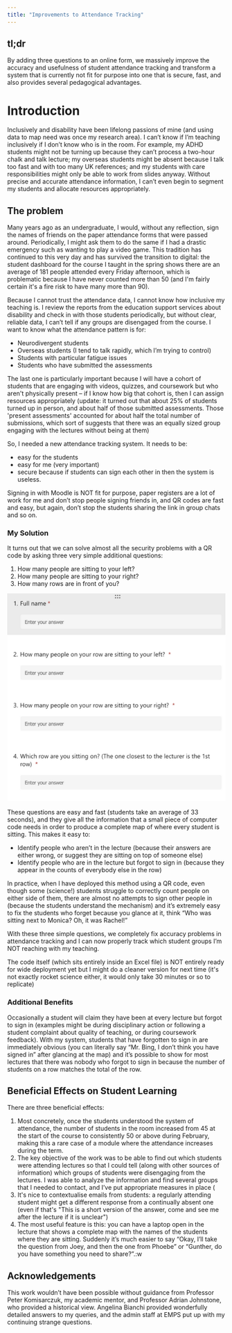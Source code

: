 ```yaml
---
title: "Improvements to Attendance Tracking"
---
```



## tl;dr

By adding three questions to an online form, we massively improve the accuracy and usefulness of student attendance tracking and transform a system that is currently not fit for purpose into one that is secure, fast, and  also provides several pedagogical advantages.


# Introduction
Inclusively and disability have been lifelong passions of mine (and using data to map need was once my research area). I can’t know if I’m teaching inclusively if I don’t know who is in the room. For example, my ADHD students might not be turning up because they can’t process a two-hour chalk and talk lecture; my overseas students might be absent because I talk too fast and with too many UK references; and my students with care responsibilities might only be able to work from slides anyway. Without precise and accurate attendance information, I can’t even begin to segment my students and allocate resources appropriately.

## The problem

Many years ago as an undergraduate, I would, without any reflection, sign the names of friends on the paper attendance forms that were passed around. Periodically, I might ask them to do the same if I had a drastic emergency such as wanting to play a video game. This tradition has continued to this very day and has survived the transition to digital: the student dashboard for the course I taught in the spring shows there are an average of 181 people attended every Friday afternoon, which is problematic because I have never counted more than 50 (and I'm fairly certain it's a fire risk to have many more than 90).  

Because I cannot trust the attendance data, I cannot know how inclusive my teaching is. I review the reports from the education support services about disability and check in with those students periodically, but without clear, reliable data, I can’t tell if any groups are disengaged from the course. I want to know what the attendance pattern is for:

- Neurodivergent students
- Overseas students (I tend to talk rapidly, which I’m trying to control)
- Students with particular fatigue issues
- Students who have submitted the assessments

The last one is particularly important because I will have a cohort of students that are engaging with videos, quizzes, and coursework but who aren't physically present – if I know how big that cohort is, then I can assign resources appropriately (update: it turned out that about 25% of students turned up in person, and about half of those submitted assessments. Those 'present assessments' accounted for about half the total number of submissions, which sort of suggests that there was an equally sized group engaging with the lectures without being at them) 

So, I needed a new attendance tracking system. It needs to be: 

* easy for the students 
* easy for me (very important) 
* secure because if students can sign each other in then the system is useless. 

Signing in with Moodle is NOT fit for purpose, paper registers are a lot of work for me and don’t stop people signing friends in, and QR codes are fast and easy, but again, don’t stop the students sharing the link in group chats and so on.

### My Solution

It turns out that we can solve almost all the security problems with a QR code by asking three very simple additional questions:

1. How many people are sitting to your left?
2. How many people are sitting to your right?
3. How many rows are in front of you?

![An example of the form](/assets/images/attendenceform.png)

These questions are easy and fast (students take an average of 33 seconds), and they give all the information that a small piece of computer code needs in order to produce a complete map of where every student is sitting. This makes it easy to:

- Identify people who aren’t in the lecture (because their answers are either wrong, or suggest they are sitting on top of someone else)
- Identify people who are in the lecture but forgot to sign in (because they appear in the counts of everybody else in the row)

In practice, when I have deployed this method using a QR code, even though some (science!) students struggle to correctly count people on either side of them, there are almost no attempts to sign other people in (because the students understand the mechanism) and it’s extremely easy to fix the students who forget because you glance at it, think “Who was sitting next to Monica? Oh, it was Rachel!”

With these three simple questions, we completely fix accuracy problems in attendance tracking and I can now properly track which student groups I’m NOT reaching with my teaching.

The code itself (which sits entirely inside an Excel file) is NOT entirely ready for wide deployment yet but I might do a cleaner version for next time (it's not exactly rocket science either, it would only take 30 minutes or so to replicate) 

### Additional Benefits

Occasionally a student will claim they have been at every lecture but forgot to sign in (examples might be during disciplinary action or following a student complaint about quality of teaching, or during coursework feedback). With my system, students that have forgotten to sign in are immediately obvious (you can literally say “Mr. Bing, I don’t think you have signed in” after glancing at the map) and it’s possible to show for most lectures that there was nobody who forgot to sign in because the number of students on a row matches the total of the row.

## Beneficial Effects on Student Learning

There are three beneficial effects:

1. Most concretely, once the students understood the system of attendance, the number of students in the room increased from 45 at the start of the course to consistently 50 or above during February, making this a rare case of a module where the attendance increases during the term.
2. The key objective of the work was to be able to find out which students were attending lectures so that I could tell (along with other sources of information) which groups of students were disengaging from the lectures. I was able to analyze the information and find several groups that I needed to contact, and I’ve put appropriate measures in place (
3. It's nice to contextualise emails from students: a regularly attending student might get a different response from a continually absent one (even if that's "This is a short version of the answer, come and see me after the lecture if it is unclear")  
4. The most useful feature is this: you can have a laptop open in the lecture that shows a complete map with the names of the students where they are sitting. Suddenly it’s much easier to say “Okay, I’ll take the question from Joey, and then the one from Phoebe” or “Gunther, do you have something you need to share?”.:w

## Acknowledgements

This work wouldn’t have been possible without guidance from Professor Peter Komisarczuk, my academic mentor, and Professor Adrian Johnstone, who provided a historical view. Angelina Bianchi provided wonderfully detailed answers to my queries, and the admin staff at EMPS put up with my continuing strange questions.

